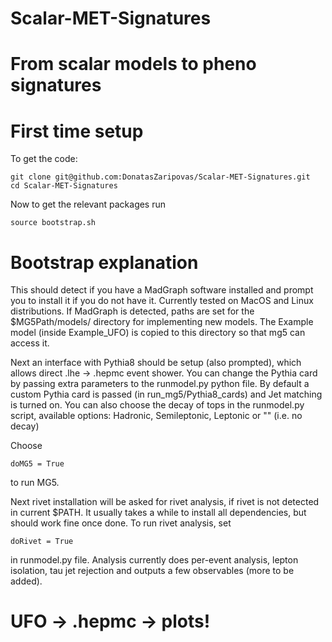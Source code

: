 # Scalar-MET-Signatures
# From scalar models to pheno signatures

# First time setup

To get the code:
```
git clone git@github.com:DonatasZaripovas/Scalar-MET-Signatures.git
cd Scalar-MET-Signatures
```
Now to get the relevant packages run 
```
source bootstrap.sh
```
# Bootstrap explanation
This should detect if you have a MadGraph software installed and prompt you to install it if you do not have it.
Currently tested on MacOS and Linux distributions. If MadGraph is detected, paths are set for the $MG5Path/models/ directory
for implementing new models. The Example model (inside Example_UFO) is copied to this directory so that mg5 can access it.

Next an interface with Pythia8 should be setup (also prompted), which allows direct .lhe -> .hepmc event shower.
You can change the Pythia card by passing extra parameters to the runmodel.py python file.
By default a custom Pythia card is passed (in run_mg5/Pythia8_cards) and Jet matching is turned on.
You can also choose the decay of tops in the runmodel.py script, available options: Hadronic, Semileptonic, Leptonic or "" (i.e. no decay)

Choose 
```
doMG5 = True
```
to run MG5.

Next rivet installation will be asked for rivet analysis, if rivet is not detected in current $PATH. It usually takes a while to install all dependencies,
but should work fine once done.
To run rivet analysis, set 
```
doRivet = True
```
in runmodel.py file. Analysis currently does per-event analysis, lepton isolation, tau jet rejection and outputs a few observables (more to be added).

# UFO -> .hepmc -> plots!
